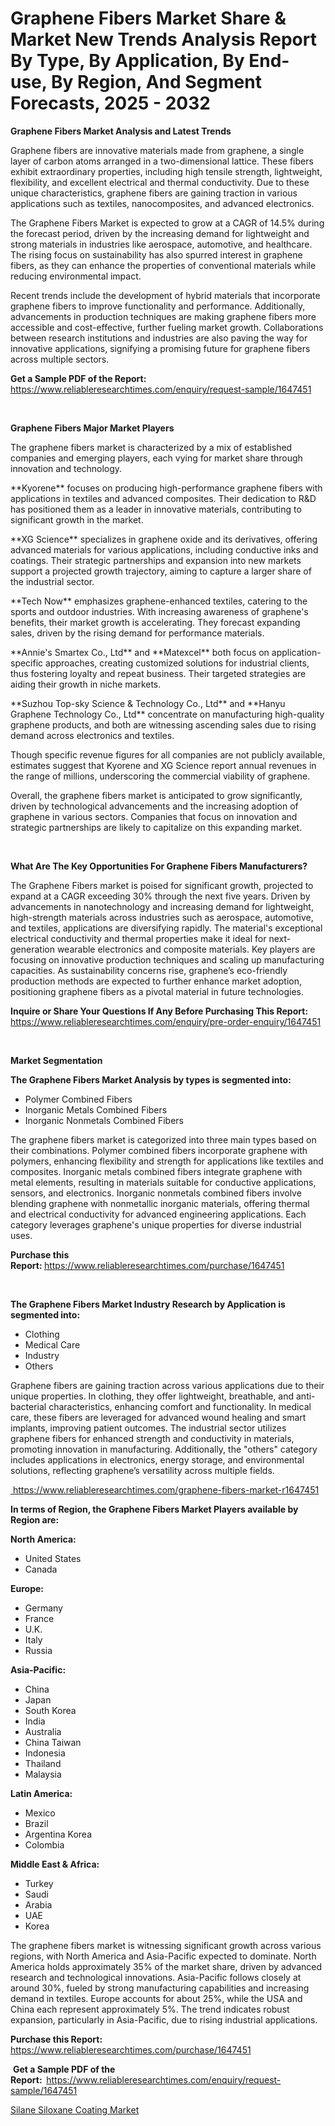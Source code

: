 <p><h1>Graphene Fibers Market Share & Market New Trends Analysis Report By Type, By Application, By End-use, By Region, And Segment Forecasts, 2025 - 2032</h1></p><p><strong>Graphene Fibers Market Analysis and Latest Trends</strong></p>
<p><p>Graphene fibers are innovative materials made from graphene, a single layer of carbon atoms arranged in a two-dimensional lattice. These fibers exhibit extraordinary properties, including high tensile strength, lightweight, flexibility, and excellent electrical and thermal conductivity. Due to these unique characteristics, graphene fibers are gaining traction in various applications such as textiles, nanocomposites, and advanced electronics.</p><p>The Graphene Fibers Market is expected to grow at a CAGR of 14.5% during the forecast period, driven by the increasing demand for lightweight and strong materials in industries like aerospace, automotive, and healthcare. The rising focus on sustainability has also spurred interest in graphene fibers, as they can enhance the properties of conventional materials while reducing environmental impact.</p><p>Recent trends include the development of hybrid materials that incorporate graphene fibers to improve functionality and performance. Additionally, advancements in production techniques are making graphene fibers more accessible and cost-effective, further fueling market growth. Collaborations between research institutions and industries are also paving the way for innovative applications, signifying a promising future for graphene fibers across multiple sectors.</p></p>
<p><strong>Get a Sample PDF of the Report:&nbsp;</strong> <a href="https://www.reliableresearchtimes.com/enquiry/request-sample/1647451?utm_campaign=3037&utm_medium=2&utm_source=Github&utm_content=ia&utm_term=02042025&utm_id=graphene-fibers">https://www.reliableresearchtimes.com/enquiry/request-sample/1647451</a></p>
<p>&nbsp;</p>
<p><strong>Graphene Fibers Major Market Players</strong></p>
<p><p>The graphene fibers market is characterized by a mix of established companies and emerging players, each vying for market share through innovation and technology. </p><p>**Kyorene** focuses on producing high-performance graphene fibers with applications in textiles and advanced composites. Their dedication to R&D has positioned them as a leader in innovative materials, contributing to significant growth in the market.</p><p>**XG Science** specializes in graphene oxide and its derivatives, offering advanced materials for various applications, including conductive inks and coatings. Their strategic partnerships and expansion into new markets support a projected growth trajectory, aiming to capture a larger share of the industrial sector.</p><p>**Tech Now** emphasizes graphene-enhanced textiles, catering to the sports and outdoor industries. With increasing awareness of graphene's benefits, their market growth is accelerating. They forecast expanding sales, driven by the rising demand for performance materials.</p><p>**Annie's Smartex Co., Ltd** and **Matexcel** both focus on application-specific approaches, creating customized solutions for industrial clients, thus fostering loyalty and repeat business. Their targeted strategies are aiding their growth in niche markets.</p><p>**Suzhou Top-sky Science & Technology Co., Ltd** and **Hanyu Graphene Technology Co., Ltd** concentrate on manufacturing high-quality graphene products, and both are witnessing ascending sales due to rising demand across electronics and textiles.</p><p>Though specific revenue figures for all companies are not publicly available, estimates suggest that Kyorene and XG Science report annual revenues in the range of millions, underscoring the commercial viability of graphene. </p><p>Overall, the graphene fibers market is anticipated to grow significantly, driven by technological advancements and the increasing adoption of graphene in various sectors. Companies that focus on innovation and strategic partnerships are likely to capitalize on this expanding market.</p></p>
<p>&nbsp;</p>
<p><strong>What Are The Key Opportunities For Graphene Fibers Manufacturers?</strong></p>
<p><p>The Graphene Fibers market is poised for significant growth, projected to expand at a CAGR exceeding 30% through the next five years. Driven by advancements in nanotechnology and increasing demand for lightweight, high-strength materials across industries such as aerospace, automotive, and textiles, applications are diversifying rapidly. The material's exceptional electrical conductivity and thermal properties make it ideal for next-generation wearable electronics and composite materials. Key players are focusing on innovative production techniques and scaling up manufacturing capacities. As sustainability concerns rise, graphene’s eco-friendly production methods are expected to further enhance market adoption, positioning graphene fibers as a pivotal material in future technologies.</p></p>
<p><strong>Inquire or Share Your Questions If Any Before Purchasing This Report:</strong> <a href="https://www.reliableresearchtimes.com/enquiry/pre-order-enquiry/1647451?utm_campaign=3037&utm_medium=2&utm_source=Github&utm_content=ia&utm_term=02042025&utm_id=graphene-fibers">https://www.reliableresearchtimes.com/enquiry/pre-order-enquiry/1647451</a></p>
<p>&nbsp;</p>
<p><strong>Market Segmentation</strong></p>
<p><strong>The Graphene Fibers Market Analysis by types is segmented into:</strong></p>
<p><ul><li>Polymer Combined Fibers</li><li>Inorganic Metals Combined Fibers</li><li>Inorganic Nonmetals Combined Fibers</li></ul></p>
<p><p>The graphene fibers market is categorized into three main types based on their combinations. Polymer combined fibers incorporate graphene with polymers, enhancing flexibility and strength for applications like textiles and composites. Inorganic metals combined fibers integrate graphene with metal elements, resulting in materials suitable for conductive applications, sensors, and electronics. Inorganic nonmetals combined fibers involve blending graphene with nonmetallic inorganic materials, offering thermal and electrical conductivity for advanced engineering applications. Each category leverages graphene's unique properties for diverse industrial uses.</p></p>
<p><strong>Purchase this Report:&nbsp;</strong><a href="https://www.reliableresearchtimes.com/purchase/1647451?utm_campaign=3037&utm_medium=2&utm_source=Github&utm_content=ia&utm_term=02042025&utm_id=graphene-fibers">https://www.reliableresearchtimes.com/purchase/1647451</a></p>
<p>&nbsp;</p>
<p><strong>The Graphene Fibers Market Industry Research by Application is segmented into:</strong></p>
<p><ul><li>Clothing</li><li>Medical Care</li><li>Industry</li><li>Others</li></ul></p>
<p><p>Graphene fibers are gaining traction across various applications due to their unique properties. In clothing, they offer lightweight, breathable, and anti-bacterial characteristics, enhancing comfort and functionality. In medical care, these fibers are leveraged for advanced wound healing and smart implants, improving patient outcomes. The industrial sector utilizes graphene fibers for enhanced strength and conductivity in materials, promoting innovation in manufacturing. Additionally, the "others" category includes applications in electronics, energy storage, and environmental solutions, reflecting graphene’s versatility across multiple fields.</p></p>
<p><a href="https://www.reliableresearchtimes.com/graphene-fibers-market-r1647451?utm_campaign=3037&utm_medium=2&utm_source=Github&utm_content=ia&utm_term=02042025&utm_id=graphene-fibers">&nbsp;https://www.reliableresearchtimes.com/graphene-fibers-market-r1647451</a></p>
<p><strong>In terms of Region, the Graphene Fibers Market Players available by Region are:</strong></p>
<p>
    <p> <strong> North America: </strong>
        <ul>
            <li>United States</li>
            <li>Canada</li>
        </ul>
        </p> 
    <p> <strong> Europe: </strong>
        <ul>
            <li>Germany</li>
            <li>France</li>
            <li>U.K.</li>
            <li>Italy</li>
            <li>Russia</li>
        </ul>
        </p> 
    <p> <strong> Asia-Pacific: </strong>
        <ul>
            <li>China</li>
            <li>Japan</li>
            <li>South Korea</li>
            <li>India</li>
            <li>Australia</li>
            <li>China Taiwan</li>
            <li>Indonesia</li>
            <li>Thailand</li>
            <li>Malaysia</li>
        </ul>
        </p> 
    <p> <strong> Latin America: </strong>
        <ul>
            <li>Mexico</li>
            <li>Brazil</li>
            <li>Argentina Korea</li>
            <li>Colombia</li>
        </ul>
        </p> 
    <p> <strong> Middle East & Africa: </strong>
        <ul>
            <li>Turkey</li>
            <li>Saudi</li>
            <li>Arabia</li>
            <li>UAE</li>
            <li>Korea</li>
        </ul>
    </p>
    </p>
<p><p>The graphene fibers market is witnessing significant growth across various regions, with North America and Asia-Pacific expected to dominate. North America holds approximately 35% of the market share, driven by advanced research and technological innovations. Asia-Pacific follows closely at around 30%, fueled by strong manufacturing capabilities and increasing demand in textiles. Europe accounts for about 25%, while the USA and China each represent approximately 5%. The trend indicates robust expansion, particularly in Asia-Pacific, due to rising industrial applications.</p></p>
<p><strong>Purchase this Report: </strong><a href="https://www.reliableresearchtimes.com/purchase/1647451?utm_campaign=3037&utm_medium=2&utm_source=Github&utm_content=ia&utm_term=02042025&utm_id=graphene-fibers">https://www.reliableresearchtimes.com/purchase/1647451</a></p>
<p>&nbsp;<strong>Get a Sample PDF of the Report:&nbsp;&nbsp;</strong><a href="https://www.reliableresearchtimes.com/enquiry/request-sample/1647451?utm_campaign=3037&utm_medium=2&utm_source=Github&utm_content=ia&utm_term=02042025&utm_id=graphene-fibers">https://www.reliableresearchtimes.com/enquiry/request-sample/1647451</a></p>
<p><strong></strong></p>
<p><p><a href="https://github.com/lalolatiot/Market-Research-Report-List-1/blob/main/silane-siloxane-coating-market.md?utm_campaign=3037&utm_medium=2&utm_source=Github&utm_content=ia&utm_term=02042025&utm_id=graphene-fibers">Silane Siloxane Coating Market</a></p></p>